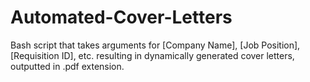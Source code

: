 # Automated-Cover-Letters
Bash script that takes arguments for [Company Name], [Job Position],  [Requisition ID], etc. resulting in dynamically generated cover letters, outputted in .pdf extension.
